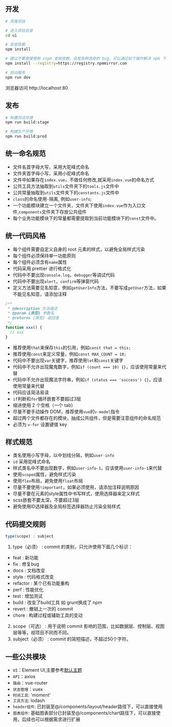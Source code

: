 ## 开发

```bash
# 克隆项目

# 进入项目目录
cd ui

# 安装依赖
npm install

# 建议不要直接使用 cnpm 安装依赖，会有各种诡异的 bug。可以通过如下操作解决 npm 下载速度慢的问题
npm install --registry=https://registry.npmmirror.com

# 启动服务
npm run dev
```

浏览器访问 http://localhost:80

## 发布

```bash
# 构建测试环境
npm run build:stage

# 构建生产环境
npm run build:prod
```


## 统一命名规范
- 文件名首字母大写，采用大驼峰式命名
- 文件夹首字母小写，采用小驼峰式命名
- 文件中如果存在`index.vue`，不做任何修改,就采用`index.vue`的命名方式
- 公共工具方法抽取到`utils`文件夹下的`tools.js`文件中
- 公共常量抽取到`utils`文件夹下的`constants.js`文件中
- `class`的命名使用`-`隔离, 例如`user-info`;
- 一个功能模块建立一个文件夹，文件夹下使用`index.vue`作为入口文件,`components`文件夹下存放公共组件
- 每个业务功能模块下的常量都需要提取到当前功能模块下的```const```文件中。

## 统一代码风格
- 每个组件需要自定义自身的 root 元素的样式，以避免全局样式污染
- 每个组件必须保持单一功能原则
- 每个组件必须含有```name```属性
- 代码采用 prettier 进行格式化
- 代码中不要出现`console.log`，`debugger`等调试代码
- 代码中不要出现`alert`，`confirm`等弹窗代码
- 定义方法需要见名知意，例如`getUserInfo`方法，不要写成`getUser`方法，如果不能见名知意，请添加注释
```js
/**
 * @description 方法描述
 * @param {类型} 参数名
 * @returns {类型} 返回值
 */
function xxx() {
  // xxx
}
```
- 推荐使用`that`来保存`this`的引用，例如`const that = this;`
- 推荐使用`const`来定义常量，例如`const MAX_COUNT = 10;`
- 代码中不要出现`var`关键字，推荐使用`let`和`const`关键字
- 代码中不允许出现魔鬼数字，例如`if (count === 10) {}`，应该使用常量来代替
- 代码中不允许出现魔法字符串，例如`if (status === 'success') {}`，应该使用常量来代替
- 代码应该简洁易读
- `if`判断和`for`循环嵌套不要超过3层
- 缩进使⽤ 2 个空格（⼀个 tab）
- 尽量不要手动操作 DOM，推荐使用`vue`的`v-model`指令
- 超过两个文件都存在的模块，抽成公共组件，但是需要注意组件的命名规范
- 必须为 `v-for` 设置键值 key

## 样式规范
- 类名使⽤⼩写字⺟，以中划线分隔，例如`user-info`
- `id` 采⽤驼峰式命名
- 样式类名中不要出现数字，例如`user-info-1`，应该使用`user-info-1`来代替
- 使用`scoped`属性，避免样式污染
- 使用`flex`布局，避免使用`float`布局
- 尽量不要使用`!important`，如果必须使用，请添加注释说明原因
- 尽量不要在元素的style属性中书写样式，使用选择器来定义样式
- scss嵌套不要太深，不要超过3层
- 避免使⽤ID选择器及全局标签选择器防⽌污染全局样式

##  代码提交规则
```js
type(scope) : subject
```
1. type（必须） : commit 的类别，只允许使用下面几个标识：
- feat : 新功能
- fix : 修复bug
- docs : 文档改变
- style : 代码格式改变
- refactor : 某个已有功能重构
- perf : 性能优化
- test : 增加测试
- build : 改变了build工具 如 grunt换成了 npm
- revert : 撤销上一次的 commit
- chore : 构建过程或辅助工具的变动
2. scope（可选） : 用于说明 commit 影响的范围，比如数据层、控制层、视图层等等，视项目不同而不同。
3. subject（必须） : commit 的简短描述，不超过50个字符。

## 一些公共模块
- `UI`：Element UI,主要参考[默认主题]('https://element.eleme.cn/#/zh-CN/theme/preview')
- `API`：axios
- `路由`：vue-router
- `状态管理`：vuex
- `时间工具`: 'moment'
- `工具方法`: lodash
- `header组件`: 已封装至@/components/layout/header路径下，可以直接使用
- `图表组件`: 基础图表部分已封装至@/components/chart路径下，可以直接使用，后续也可以根据需求进行扩展